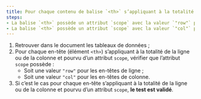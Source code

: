 ```yaml
---
title: Pour chaque contenu de balise `<th>` s’appliquant à la totalité de la ligne ou de la colonne et possédant un attribut `scope`, la balise `<th>` vérifie-t-elle une de ces conditions ?
steps:
- La balise `<th>` possède un attribut `scope` avec la valeur `"row"` pour les [en-têtes de ligne](#en-tete-de-colonne-ou-de-ligne) ;
- La balise `<th>` possède un attribut `scope` avec la valeur `"col"` pour les [en-têtes de colonne](#en-tete-de-colonne-ou-de-ligne).
---
```


1. Retrouver dans le document les tableaux de données ;
2. Pour chaque en-tête (élément `<th>`) s’appliquant à la totalité de la ligne ou de la colonne et pourvu d’un attribut `scope`, vérifier que l’attribut `scope` possède :
      * Soit une valeur `"row"` pour les en-têtes de ligne ;
      * Soit une valeur `"col"` pour les en-têtes de colonne.
3. Si c’est le cas pour chaque en-tête s’appliquant à la totalité de la ligne ou de la colonne et pourvu d’un attribut `scope`, **le test est validé**.

